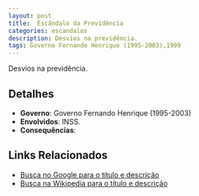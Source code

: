 ```yaml
---
layout: post
title:  Escândalo da Previdência
categories: escandalos
description: Desvios na previdência.
tags: Governo Fernando Henrique (1995-2003),1999
---
```


Desvios na previdência.

## Detalhes
- **Governo**: Governo Fernando Henrique (1995-2003)
- **Envolvidos**: INSS.
- **Consequências**: 

## Links Relacionados
- [Busca no Google para o título e descrição](https://www.google.com/search?q=Esc%C3%A2ndalo%20da%20Previd%C3%AAncia%20Desvios%20na%20previd%C3%AAncia.%20Governo%20Fernando%20Henrique%20%281995-2003%29)
- [Busca na Wikipedia para o título e descrição](https://en.wikipedia.org/w/index.php?search=Esc%C3%A2ndalo%20da%20Previd%C3%AAncia%20Desvios%20na%20previd%C3%AAncia.%20Governo%20Fernando%20Henrique%20%281995-2003%29)
